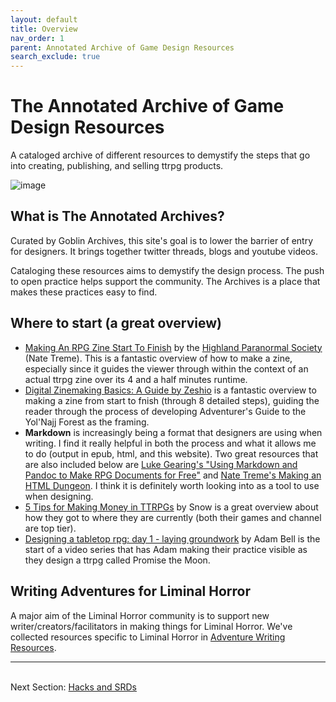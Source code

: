 ```yaml
---
layout: default
title: Overview
nav_order: 1
parent: Annotated Archive of Game Design Resources
search_exclude: true
---
```


# The Annotated Archive of Game Design Resources
A cataloged archive of different resources to demystify the steps that go into creating, publishing, and selling ttrpg products.

![image](/img/annotated.png)

## What is The Annotated Archives?
Curated by Goblin Archives, this site's goal is to lower the barrier of entry for designers. It brings together twitter threads, blogs and youtube videos.

Cataloging these resources aims to demystify the design process. The push to open practice helps support the community. The Archives is a place that makes these practices easy to find.

## Where to start (a great overview)
- [Making An RPG Zine Start To Finish](https://www.youtube.com/watch?v=v_VSdmLw6bk&ab_channel=NateTreme) by the [Highland Paranormal Society](https://natetreme.itch.io/) (Nate Treme). This is a fantastic overview of how to make a zine, especially since it guides the viewer through within the context of an actual ttrpg zine over its 4 and a half minutes runtime.
- [Digital Zinemaking Basics: A Guide by Zeshio](https://www.zeshio.com/blog/2021/8/28/digital-zinemaking-basics-a-guide-by-zeshio) is a fantastic overview to making a zine from start to fnish (through 8 detailed steps), guiding the reader through the process of developing Adventurer's Guide to the Yol'Najj Forest as the framing.
- **Markdown** is increasingly being a format that designers are using when writing. I find it really helpful in both the process and what it allows me to do (output in epub, html, and this website). Two great resources that are also included below are [Luke Gearing's "Using Markdown and Pandoc to Make RPG Documents for Free"](https://lukegearing.blot.im/using-markdown-and-pandoc-to-make-rpg-documents-for-free) and [Nate Treme's Making an HTML Dungeon](https://www.youtube.com/watch?v=TRZ2w36wJi0&ab_channel=NateTreme). I think it is definitely worth looking into as a tool to use when designing.
- [5 Tips for Making Money in TTRPGs](https://www.youtube.com/watch?v=ZXeEbDBWbS0&ab_channel=JohnBattle) by Snow is a great overview about how they got to where they are currently (both their games and channel are top tier).
- [Designing a tabletop rpg: day 1 - laying groundwork](https://www.haveyouplayedthis.com/posts/designing-an-rpg-e1) by Adam Bell is the start of a video series that has Adam making their practice visible as they design a ttrpg called Promise the Moon.

## Writing Adventures for Liminal Horror
A major aim of the Liminal Horror community is to support new writer/creators/facilitators in making things for Liminal Horror. We've collected resources specific to Liminal Horror in [Adventure Writing Resources](https://liminalhorrorrpg.com/Adventure%20Writing%20Resources/).

---

<br> Next Section: [Hacks and SRDs](https://liminalhorrorrpg.com/Game%20Design/Hacks%20and%20SRDs/)
